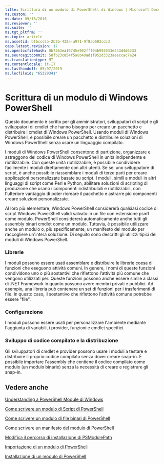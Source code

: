 ```yaml
---
title: Scrittura di un modulo di PowerShell di Windows | Microsoft Docs
ms.custom: ''
ms.date: 09/13/2016
ms.reviewer: ''
ms.suite: ''
ms.tgt_pltfrm: ''
ms.topic: article
ms.assetid: bfbccc5b-2b2b-432a-a971-9f8ab503cdc3
caps.latest.revision: 17
ms.openlocfilehash: 0b7263ea19745e902fff04b993933e443d4d6333
ms.sourcegitcommit: 58fb23c854f5a8b40ad1f952d3323aeeccac7a24
ms.translationtype: MT
ms.contentlocale: it-IT
ms.lasthandoff: 05/07/2019
ms.locfileid: "65229341"
---
```

# <a name="writing-a-windows-powershell-module"></a>Scrittura di un modulo di Windows PowerShell

Questo documento è scritto per gli amministratori, sviluppatori di script e gli sviluppatori di cmdlet che hanno bisogno per creare un pacchetto e distribuire i cmdlet di Windows PowerShell. Usando moduli di Windows PowerShell, è possibile creare un pacchetto e distribuire soluzioni di Windows PowerShell senza usare un linguaggio compilato.

I moduli di Windows PowerShell consentono di partizione, organizzare e astraggono del codice di Windows PowerShell in unità indipendente e riutilizzabile. Con queste unità riutilizzabile, è possibile condividere facilmente i moduli direttamente con altri utenti. Se sei uno sviluppatore di script, è anche possibile riassemblare i moduli di terze parti per creare applicazioni personalizzate basate su script. I moduli, simili a moduli in altri linguaggi di script come Perl e Python, abilitare soluzioni di scripting di produzione che usano i componenti ridistribuibili e riutilizzabili, con l'ulteriore vantaggio di poter ricreare il pacchetto e astrarre più componenti creare soluzioni personalizzate.

Al loro più elementare, Windows PowerShell considererà qualsiasi codice di script Windows PowerShell validi salvato in un file con estensione psm1 come modulo. PowerShell considererà automaticamente anche tutti gli assembly binari cmdlet come un modulo. Tuttavia, è possibile utilizzare anche un modulo o, più specificamente, un manifesto del modulo per raccogliere un'intera soluzione. Di seguito sono descritti gli utilizzi tipici dei moduli di Windows PowerShell.

### <a name="libraries"></a>Librerie

I moduli possono essere usati assemblare e distribuire le librerie coesa di funzioni che eseguono attività comuni. In genere, i nomi di queste funzioni condividono uno o più sostantivi che riflettono l'attività più comune che vengono utilizzati per. Queste funzioni possono anche essere simile a classi di .NET Framework in quanto possono avere membri privati e pubblici. Ad esempio, una libreria può contenere un set di funzioni per i trasferimenti di file. In questo caso, il sostantivo che riflettono l'attività comune potrebbe essere "file".

### <a name="configuration"></a>Configurazione

I moduli possono essere usati per personalizzare l'ambiente mediante l'aggiunta di variabili, i provider, funzioni e cmdlet specifici.

### <a name="compiled-code-development-and-distribution"></a>Sviluppo di codice compilato e la distribuzione

Gli sviluppatori di cmdlet e provider possono usare i moduli a testare e distribuire il proprio codice compilato senza dover creare snap-in. È possibile importare l'assembly che contiene il codice compilato come modulo (un modulo binario) senza la necessità di creare e registrare gli snap-in.

## <a name="see-also"></a>Vedere anche

[Understanding a PowerShell Module di Windows](./understanding-a-windows-powershell-module.md)

[Come scrivere un modulo di Script di PowerShell](./how-to-write-a-powershell-script-module.md)

[Come scrivere un modulo di file binari di PowerShell](./how-to-write-a-powershell-binary-module.md)

[Come scrivere un manifesto del modulo di PowerShell](how-to-write-a-powershell-module-manifest.md)

[Modifica il percorso di installazione di PSModulePath](./modifying-the-psmodulepath-installation-path.md)

[Importazione di un modulo di PowerShell](./importing-a-powershell-module.md)

[Installazione di un modulo di PowerShell](./installing-a-powershell-module.md)
